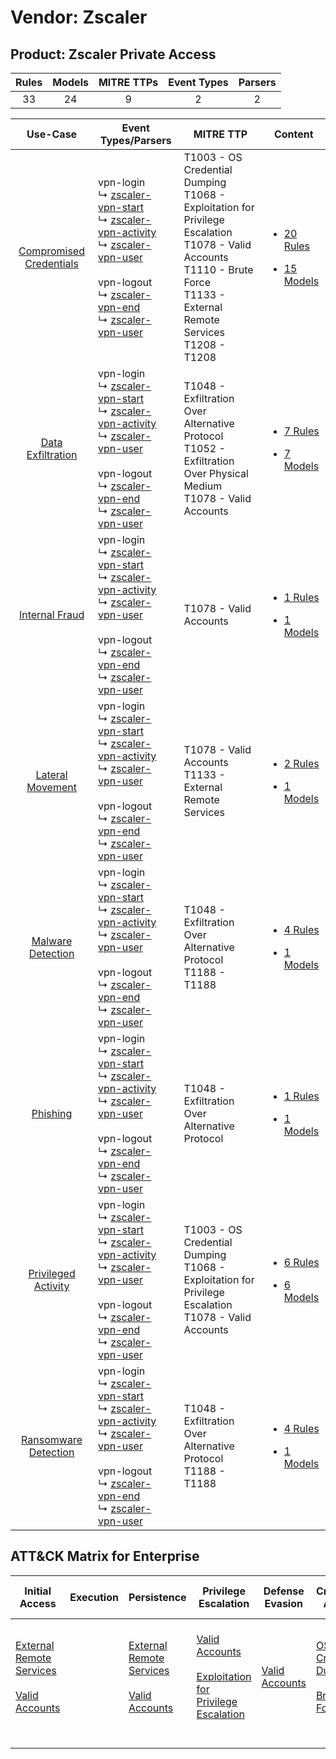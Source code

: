 Vendor: Zscaler
===============
Product: Zscaler Private Access
-------------------------------
| Rules | Models | MITRE TTPs | Event Types | Parsers |
|:-----:|:------:|:----------:|:-----------:|:-------:|
|  33   |   24   |     9      |      2      |    2    |

|                                  Use-Case                                  | Event Types/Parsers                                                                                                                                                                                                                                                                                                                                                                           | MITRE TTP                                                                                                                                                                                | Content                                                                                                                             |
|:--------------------------------------------------------------------------:| --------------------------------------------------------------------------------------------------------------------------------------------------------------------------------------------------------------------------------------------------------------------------------------------------------------------------------------------------------------------------------------------- | ---------------------------------------------------------------------------------------------------------------------------------------------------------------------------------------- | ----------------------------------------------------------------------------------------------------------------------------------- |
| [Compromised Credentials](../../../UseCases/uc_compromised_credentials.md) |  vpn-login<br> ↳ [zscaler-vpn-start](Parsers/parserContent_zscaler-vpn-start.md)<br> ↳ [zscaler-vpn-activity](Parsers/parserContent_zscaler-vpn-activity.md)<br> ↳ [zscaler-vpn-user](Parsers/parserContent_zscaler-vpn-user.md)<br><br> vpn-logout<br> ↳ [zscaler-vpn-end](Parsers/parserContent_zscaler-vpn-end.md)<br> ↳ [zscaler-vpn-user](Parsers/parserContent_zscaler-vpn-user.md)<br> | T1003 - OS Credential Dumping<br>T1068 - Exploitation for Privilege Escalation<br>T1078 - Valid Accounts<br>T1110 - Brute Force<br>T1133 - External Remote Services<br>T1208 - T1208<br> | [<ul><li>20 Rules</li></ul><ul><li>15 Models</li></ul>](Rules_Models/r_m_zscaler_zscaler_private_access_Compromised_Credentials.md) |
|       [Data Exfiltration](../../../UseCases/uc_data_exfiltration.md)       |  vpn-login<br> ↳ [zscaler-vpn-start](Parsers/parserContent_zscaler-vpn-start.md)<br> ↳ [zscaler-vpn-activity](Parsers/parserContent_zscaler-vpn-activity.md)<br> ↳ [zscaler-vpn-user](Parsers/parserContent_zscaler-vpn-user.md)<br><br> vpn-logout<br> ↳ [zscaler-vpn-end](Parsers/parserContent_zscaler-vpn-end.md)<br> ↳ [zscaler-vpn-user](Parsers/parserContent_zscaler-vpn-user.md)<br> | T1048 - Exfiltration Over Alternative Protocol<br>T1052 - Exfiltration Over Physical Medium<br>T1078 - Valid Accounts<br>                                                                | [<ul><li>7 Rules</li></ul><ul><li>7 Models</li></ul>](Rules_Models/r_m_zscaler_zscaler_private_access_Data_Exfiltration.md)         |
|          [Internal Fraud](../../../UseCases/uc_internal_fraud.md)          |  vpn-login<br> ↳ [zscaler-vpn-start](Parsers/parserContent_zscaler-vpn-start.md)<br> ↳ [zscaler-vpn-activity](Parsers/parserContent_zscaler-vpn-activity.md)<br> ↳ [zscaler-vpn-user](Parsers/parserContent_zscaler-vpn-user.md)<br><br> vpn-logout<br> ↳ [zscaler-vpn-end](Parsers/parserContent_zscaler-vpn-end.md)<br> ↳ [zscaler-vpn-user](Parsers/parserContent_zscaler-vpn-user.md)<br> | T1078 - Valid Accounts<br>                                                                                                                                                               | [<ul><li>1 Rules</li></ul><ul><li>1 Models</li></ul>](Rules_Models/r_m_zscaler_zscaler_private_access_Internal_Fraud.md)            |
|        [Lateral Movement](../../../UseCases/uc_lateral_movement.md)        |  vpn-login<br> ↳ [zscaler-vpn-start](Parsers/parserContent_zscaler-vpn-start.md)<br> ↳ [zscaler-vpn-activity](Parsers/parserContent_zscaler-vpn-activity.md)<br> ↳ [zscaler-vpn-user](Parsers/parserContent_zscaler-vpn-user.md)<br><br> vpn-logout<br> ↳ [zscaler-vpn-end](Parsers/parserContent_zscaler-vpn-end.md)<br> ↳ [zscaler-vpn-user](Parsers/parserContent_zscaler-vpn-user.md)<br> | T1078 - Valid Accounts<br>T1133 - External Remote Services<br>                                                                                                                           | [<ul><li>2 Rules</li></ul><ul><li>1 Models</li></ul>](Rules_Models/r_m_zscaler_zscaler_private_access_Lateral_Movement.md)          |
|       [Malware Detection](../../../UseCases/uc_malware_detection.md)       |  vpn-login<br> ↳ [zscaler-vpn-start](Parsers/parserContent_zscaler-vpn-start.md)<br> ↳ [zscaler-vpn-activity](Parsers/parserContent_zscaler-vpn-activity.md)<br> ↳ [zscaler-vpn-user](Parsers/parserContent_zscaler-vpn-user.md)<br><br> vpn-logout<br> ↳ [zscaler-vpn-end](Parsers/parserContent_zscaler-vpn-end.md)<br> ↳ [zscaler-vpn-user](Parsers/parserContent_zscaler-vpn-user.md)<br> | T1048 - Exfiltration Over Alternative Protocol<br>T1188 - T1188<br>                                                                                                                      | [<ul><li>4 Rules</li></ul><ul><li>1 Models</li></ul>](Rules_Models/r_m_zscaler_zscaler_private_access_Malware_Detection.md)         |
|                [Phishing](../../../UseCases/uc_phishing.md)                |  vpn-login<br> ↳ [zscaler-vpn-start](Parsers/parserContent_zscaler-vpn-start.md)<br> ↳ [zscaler-vpn-activity](Parsers/parserContent_zscaler-vpn-activity.md)<br> ↳ [zscaler-vpn-user](Parsers/parserContent_zscaler-vpn-user.md)<br><br> vpn-logout<br> ↳ [zscaler-vpn-end](Parsers/parserContent_zscaler-vpn-end.md)<br> ↳ [zscaler-vpn-user](Parsers/parserContent_zscaler-vpn-user.md)<br> | T1048 - Exfiltration Over Alternative Protocol<br>                                                                                                                                       | [<ul><li>1 Rules</li></ul><ul><li>1 Models</li></ul>](Rules_Models/r_m_zscaler_zscaler_private_access_Phishing.md)                  |
|     [Privileged Activity](../../../UseCases/uc_privileged_activity.md)     |  vpn-login<br> ↳ [zscaler-vpn-start](Parsers/parserContent_zscaler-vpn-start.md)<br> ↳ [zscaler-vpn-activity](Parsers/parserContent_zscaler-vpn-activity.md)<br> ↳ [zscaler-vpn-user](Parsers/parserContent_zscaler-vpn-user.md)<br><br> vpn-logout<br> ↳ [zscaler-vpn-end](Parsers/parserContent_zscaler-vpn-end.md)<br> ↳ [zscaler-vpn-user](Parsers/parserContent_zscaler-vpn-user.md)<br> | T1003 - OS Credential Dumping<br>T1068 - Exploitation for Privilege Escalation<br>T1078 - Valid Accounts<br>                                                                             | [<ul><li>6 Rules</li></ul><ul><li>6 Models</li></ul>](Rules_Models/r_m_zscaler_zscaler_private_access_Privileged_Activity.md)       |
|    [Ransomware Detection](../../../UseCases/uc_ransomware_detection.md)    |  vpn-login<br> ↳ [zscaler-vpn-start](Parsers/parserContent_zscaler-vpn-start.md)<br> ↳ [zscaler-vpn-activity](Parsers/parserContent_zscaler-vpn-activity.md)<br> ↳ [zscaler-vpn-user](Parsers/parserContent_zscaler-vpn-user.md)<br><br> vpn-logout<br> ↳ [zscaler-vpn-end](Parsers/parserContent_zscaler-vpn-end.md)<br> ↳ [zscaler-vpn-user](Parsers/parserContent_zscaler-vpn-user.md)<br> | T1048 - Exfiltration Over Alternative Protocol<br>T1188 - T1188<br>                                                                                                                      | [<ul><li>4 Rules</li></ul><ul><li>1 Models</li></ul>](Rules_Models/r_m_zscaler_zscaler_private_access_Ransomware_Detection.md)      |

ATT&CK Matrix for Enterprise
----------------------------
| Initial Access                                                                                                                                   | Execution | Persistence                                                                                                                                      | Privilege Escalation                                                                                                                                          | Defense Evasion                                                     | Credential Access                                                                                                                          | Discovery | Lateral Movement | Collection | Command and Control | Exfiltration                                                                                                                                                                      | Impact |
| ------------------------------------------------------------------------------------------------------------------------------------------------ | --------- | ------------------------------------------------------------------------------------------------------------------------------------------------ | ------------------------------------------------------------------------------------------------------------------------------------------------------------- | ------------------------------------------------------------------- | ------------------------------------------------------------------------------------------------------------------------------------------ | --------- | ---------------- | ---------- | ------------------- | --------------------------------------------------------------------------------------------------------------------------------------------------------------------------------- | ------ |
| [External Remote Services](https://attack.mitre.org/techniques/T1133)<br><br>[Valid Accounts](https://attack.mitre.org/techniques/T1078)<br><br> |           | [External Remote Services](https://attack.mitre.org/techniques/T1133)<br><br>[Valid Accounts](https://attack.mitre.org/techniques/T1078)<br><br> | [Valid Accounts](https://attack.mitre.org/techniques/T1078)<br><br>[Exploitation for Privilege Escalation](https://attack.mitre.org/techniques/T1068)<br><br> | [Valid Accounts](https://attack.mitre.org/techniques/T1078)<br><br> | [OS Credential Dumping](https://attack.mitre.org/techniques/T1003)<br><br>[Brute Force](https://attack.mitre.org/techniques/T1110)<br><br> |           |                  |            |                     | [Exfiltration Over Alternative Protocol](https://attack.mitre.org/techniques/T1048)<br><br>[Exfiltration Over Physical Medium](https://attack.mitre.org/techniques/T1052)<br><br> |        |